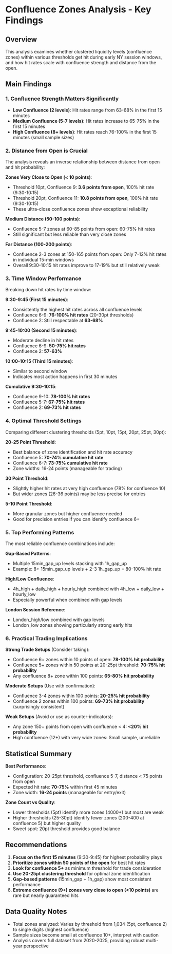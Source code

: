 # Confluence Zones Analysis - Key Findings

## Overview
This analysis examines whether clustered liquidity levels (confluence zones) within various thresholds get hit during early NY session windows, and how hit rates scale with confluence strength and distance from the open.

## Main Findings

### 1. Confluence Strength Matters Significantly
- **Low Confluence (2 levels)**: Hit rates range from 63-68% in the first 15 minutes
- **Medium Confluence (5-7 levels)**: Hit rates increase to 65-75% in the first 15 minutes
- **High Confluence (8+ levels)**: Hit rates reach 76-100% in the first 15 minutes (small sample sizes)

### 2. Distance from Open is Crucial
The analysis reveals an inverse relationship between distance from open and hit probability:

**Zones Very Close to Open (< 10 points)**:
- Threshold 10pt, Confluence 9: **3.6 points from open**, 100% hit rate (9:30-10:15)
- Threshold 20pt, Confluence 11: **10.8 points from open**, 100% hit rate (9:30-10:15)
- These ultra-close confluence zones show exceptional reliability

**Medium Distance (50-100 points)**:
- Confluence 5-7 zones at 60-85 points from open: 60-75% hit rates
- Still significant but less reliable than very close zones

**Far Distance (100-200 points)**:
- Confluence 2-3 zones at 150-165 points from open: Only 7-12% hit rates in individual 15-min windows
- Overall 9:30-10:15 hit rates improve to 17-19% but still relatively weak

### 3. Time Window Performance
Breaking down hit rates by time window:

**9:30-9:45 (First 15 minutes)**:
- Consistently the highest hit rates across all confluence levels
- Confluence 6-9: **76-100% hit rates** (20-30pt thresholds)
- Confluence 2: Still respectable at **63-68%**

**9:45-10:00 (Second 15 minutes)**:
- Moderate decline in hit rates
- Confluence 6-9: **50-75% hit rates**
- Confluence 2: **57-63%**

**10:00-10:15 (Third 15 minutes)**:
- Similar to second window
- Indicates most action happens in first 30 minutes

**Cumulative 9:30-10:15**:
- Confluence 9-10: **78-100% hit rates**
- Confluence 5-7: **67-75% hit rates**
- Confluence 2: **69-73% hit rates**

### 4. Optimal Threshold Settings
Comparing different clustering thresholds (5pt, 10pt, 15pt, 20pt, 25pt, 30pt):

**20-25 Point Threshold**:
- Best balance of zone identification and hit rate accuracy
- Confluence 5: **70-74% cumulative hit rate**
- Confluence 6-7: **73-75% cumulative hit rate**
- Zone widths: 16-24 points (manageable for trading)

**30 Point Threshold**:
- Slightly higher hit rates at very high confluence (78% for confluence 10)
- But wider zones (26-36 points) may be less precise for entries

**5-10 Point Threshold**:
- More granular zones but higher confluence needed
- Good for precision entries if you can identify confluence 6+

### 5. Top Performing Patterns

The most reliable confluence combinations include:

**Gap-Based Patterns**:
- Multiple 15min_gap_up levels stacking with 1h_gap_up
- Example: 8+ 15min_gap_up levels + 2-3 1h_gap_up = 80-100% hit rate

**High/Low Confluence**:
- 4h_high + daily_high + hourly_high combined with 4h_low + daily_low + hourly_low
- Especially powerful when combined with gap levels

**London Session Reference**:
- London_high/low combined with gap levels
- London_low zones showing particularly strong early hits

### 6. Practical Trading Implications

**Strong Trade Setups** (Consider taking):
- Confluence 6+ zones within 10 points of open: **78-100% hit probability**
- Confluence 5+ zones within 50 points at 20-25pt threshold: **70-75% hit probability**
- Any confluence 8+ zone within 100 points: **65-80% hit probability**

**Moderate Setups** (Use with confirmation):
- Confluence 3-4 zones within 100 points: **20-25% hit probability**
- Confluence 2 zones within 100 points: **69-73% hit probability** (surprisingly consistent)

**Weak Setups** (Avoid or use as counter-indicators):
- Any zone 150+ points from open with confluence < 4: **<20% hit probability**
- High confluence (12+) with very wide zones: Small sample, unreliable

## Statistical Summary

**Best Performance**:
- Configuration: 20-25pt threshold, confluence 5-7, distance < 75 points from open
- Expected hit rate: **70-75%** within first 45 minutes
- Zone width: **16-24 points** (manageable for entry/exit)

**Zone Count vs Quality**:
- Lower thresholds (5pt) identify more zones (4000+) but most are weak
- Higher thresholds (25-30pt) identify fewer zones (200-400 at confluence 5) but higher quality
- Sweet spot: 20pt threshold provides good balance

## Recommendations

1. **Focus on the first 15 minutes** (9:30-9:45) for highest probability plays
2. **Prioritize zones within 50 points of the open** for best hit rates
3. **Look for confluence 5+** as minimum threshold for trade consideration
4. **Use 20-25pt clustering threshold** for optimal zone identification
5. **Gap-based patterns** (15min_gap + 1h_gap) show most consistent performance
6. **Extreme confluence (9+) zones very close to open (<10 points)** are rare but nearly guaranteed hits

## Data Quality Notes
- Total zones analyzed: Varies by threshold from 1,034 (5pt, confluence 2) to single digits (highest confluence)
- Sample sizes become small at confluence 10+, interpret with caution
- Analysis covers full dataset from 2020-2025, providing robust multi-year perspective

